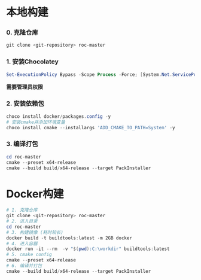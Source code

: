 # 本地构建

### 0. 克隆仓库

``` powershell
git clone <git-repository> roc-master
```

### 1. 安装Chocolatey

```powershell
Set-ExecutionPolicy Bypass -Scope Process -Force; [System.Net.ServicePointManager]::SecurityProtocol = [System.Net.ServicePointManager]::SecurityProtocol -bor 3072; iex ((New-Object System.Net.WebClient).DownloadString('https://community.chocolatey.org/install.ps1'))
```

**需要管理员权限**

### 2. 安装依赖包

``` powershell
choco install docker/packages.config -y
# 安装cmake并添加环境变量
choco install cmake --installargs 'ADD_CMAKE_TO_PATH=System' -y
```

### 3. 编译打包

``` powershell
cd roc-master
cmake --preset x64-release 
cmake --build build/x64-release --target PackInstaller
```

# Docker构建

```powershell
# 1. 克隆仓库
git clone <git-repository> roc-master
# 2. 进入目录
cd roc-master
# 3. 构建镜像 (耗时较长)
docker build -t buildtools:latest -m 2GB docker
# 4. 进入容器
docker run -it --rm  -v "$(pwd):C:\workdir" buildtools:latest 
# 5. cmake config
cmake --preset x64-release 
# 6. 编译并打包
cmake --build build/x64-release --target PackInstaller
```

